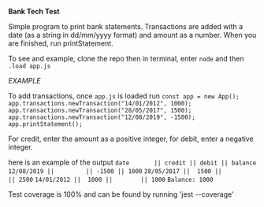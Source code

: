 **Bank Tech Test**

Simple program to print bank statements. Transactions are added with a date (as a string in dd/mm/yyyy format) and amount as a number. When you are finished, run printStatement.

To see and example, clone the repo then in terminal, enter `node` and then `.load app.js`

_EXAMPLE_

To add transactions, once `app.js` is loaded run
`const app = new App();
app.transactions.newTransaction("14/01/2012", 1000);
app.transactions.newTransaction("28/05/2017", 1500);
app.transactions.newTransaction("12/08/2019", -1500);
app.printStatement();`

For credit, enter the amount as a positive integer, for debit, enter a negative integer.

here is an example of the output
`date       || credit || debit || balance`
`12/08/2019 ||         || -1500 || 1000`
`28/05/2017 ||  1500 ||        || 2500`
`14/01/2012 ||  1000 ||        || 1000`
`Balance: 1000`

Test coverage is 100% and can be found by running 'jest --coverage'
